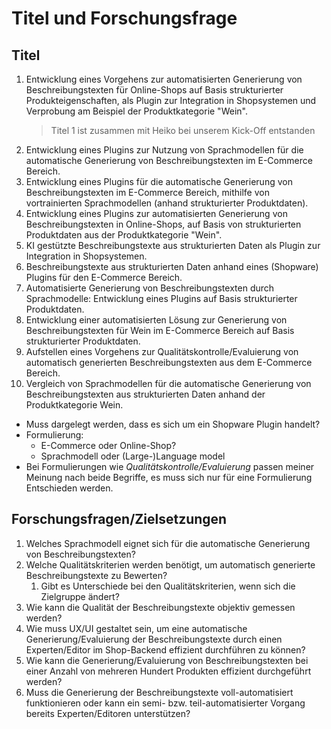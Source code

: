 # Titel und Forschungsfrage

## Titel

1. Entwicklung eines Vorgehens zur automatisierten Generierung von Beschreibungstexten für Online-Shops auf Basis strukturierter Produkteigenschaften, als Plugin zur Integration in Shopsystemen und Verprobung am Beispiel der Produktkategorie "Wein".
   > Titel 1 ist zusammen mit Heiko bei unserem Kick-Off entstanden
2. Entwicklung eines Plugins zur Nutzung von Sprachmodellen für die automatische Generierung von Beschreibungstexten im E-Commerce Bereich.
3. Entwicklung eines Plugins für die automatische Generierung von Beschreibungstexten im E-Commerce Bereich, mithilfe von vortrainierten Sprachmodellen (anhand strukturierter Produktdaten).
4. Entwicklung eines Plugins zur automatisierten Generierung von Beschreibungstexten in Online-Shops, auf Basis von strukturierten Produktdaten aus der Produktkategorie "Wein".
5. KI gestützte Beschreibungstexte aus strukturierten Daten als Plugin zur Integration in Shopsystemen.
6. Beschreibungstexte aus strukturierten Daten anhand eines (Shopware) Plugins für den E-Commerce Bereich.
7. Automatisierte Generierung von Beschreibungstexten durch Sprachmodelle: Entwicklung eines Plugins auf Basis strukturierter Produktdaten.
8. Entwicklung einer automatisierten Lösung zur Generierung von Beschreibungstexten für Wein im E-Commerce Bereich auf Basis strukturierter Produktdaten.
9. Aufstellen eines Vorgehens zur Qualitätskontrolle/Evaluierung von automatisch generierten Beschreibungstexten aus dem E-Commerce Bereich.
10. Vergleich von Sprachmodellen für die automatische Generierung von Beschreibungstexten aus strukturierten Daten anhand der Produktkategorie Wein.

- Muss dargelegt werden, dass es sich um ein Shopware Plugin handelt?
- Formulierung:
  - E-Commerce oder Online-Shop?
  - Sprachmodell oder (Large-)Language model
- Bei Formulierungen wie _Qualitätskontrolle/Evaluierung_ passen meiner Meinung nach beide Begriffe, es muss sich nur für eine Formulierung Entschieden werden.

## Forschungsfragen/Zielsetzungen

1. Welches Sprachmodell eignet sich für die automatische Generierung von Beschreibungstexten?
2. Welche Qualitätskriterien werden benötigt, um automatisch generierte Beschreibungstexte zu Bewerten?
   1. Gibt es Unterschiede bei den Qualitätskriterien, wenn sich die Zielgruppe ändert?
3. Wie kann die Qualität der Beschreibungstexte objektiv gemessen werden?
4. Wie muss UX/UI gestaltet sein, um eine automatische Generierung/Evaluierung der Beschreibungstexte durch einen Experten/Editor im Shop-Backend effizient durchführen zu können?
5. Wie kann die Generierung/Evaluierung von Beschreibungstexten bei einer Anzahl von mehreren Hundert Produkten effizient durchgeführt werden?
6. Muss die Generierung der Beschreibungstexte voll-automatisiert funktionieren oder kann ein semi- bzw. teil-automatisierter Vorgang bereits Experten/Editoren unterstützen?
